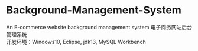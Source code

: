 # Background-Management-System
An E-commerce website background management system 电子商务网站后台管理系统<br>
开发环境：Windows10, Eclipse, jdk13, MySQL Workbench
